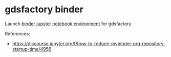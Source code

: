 # gdsfactory binder

Launch [binder jupyter notebook environment](https://mybinder.org/v2/gh/gdsfactory/binder-sandbox/HEAD) for gdsfactory

References:

- https://discourse.jupyter.org/t/how-to-reduce-mybinder-org-repository-startup-time/4956
